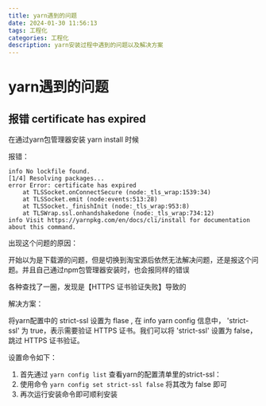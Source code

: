 ```yaml
---
title: yarn遇到的问题
date: 2024-01-30 11:56:13
tags: 工程化
categories: 工程化
description: yarn安装过程中遇到的问题以及解决方案
---
```


# yarn遇到的问题

## 报错 certificate has expired

在通过yarn包管理器安装 yarn install 时候

报错：

```shell
info No lockfile found.
[1/4] Resolving packages...
error Error: certificate has expired
    at TLSSocket.onConnectSecure (node:_tls_wrap:1539:34)
    at TLSSocket.emit (node:events:513:28)
    at TLSSocket._finishInit (node:_tls_wrap:953:8)
    at TLSWrap.ssl.onhandshakedone (node:_tls_wrap:734:12)
info Visit https://yarnpkg.com/en/docs/cli/install for documentation about this command.
```

出现这个问题的原因：

开始以为是下载源的问题，但是切换到淘宝源后依然无法解决问题，还是报这个问题。并且自己通过npm包管理器安装时，也会报同样的错误

各种查找了一圈，发现是【HTTPS 证书验证失败】导致的

解决方案：

将yarn配置中的 strict-ssl 设置为 flase , 在 info yarn config 信息中， 'strict-ssl' 为 true，表示需要验证 HTTPS 证书。我们可以将 'strict-ssl' 设置为 false，跳过 HTTPS 证书验证。

设置命令如下：

1. 首先通过 `yarn config list` 查看yarn的配置清单里的strict-ssl：
2. 使用命令 `yarn config set strict-ssl false` 将其改为 false 即可
3. 再次运行安装命令即可顺利安装



